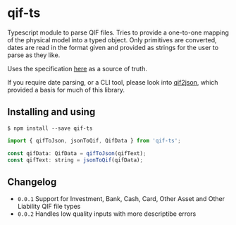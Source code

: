 # qif-ts

Typescript module to parse QIF files. Tries to provide a one-to-one mapping of the physical model into a typed object. Only primitives are converted, dates are read in the format given and provided as strings for the user to parse as they like.

Uses the specification [here](https://web.archive.org/web/20100222214101/http://web.intuit.com/support/quicken/docs/d_qif.html) as a source of truth.

If you require date parsing, or a CLI tool, please look into [qif2json](https://www.npmjs.com/package/qif2json), which provided a basis for much of this library.

## Installing and using

`$ npm install --save qif-ts`

```javascript
import { qifToJson, jsonToQif, QifData } from 'qif-ts';

const qifData: QifData = qifToJson(qifText);
const qifText: string = jsonToQif(qifData);
```

## Changelog

* `0.0.1` Support for Investment, Bank, Cash, Card, Other Asset and Other Liability QIF file types
* `0.0.2` Handles low quality inputs with more descriptibe errors